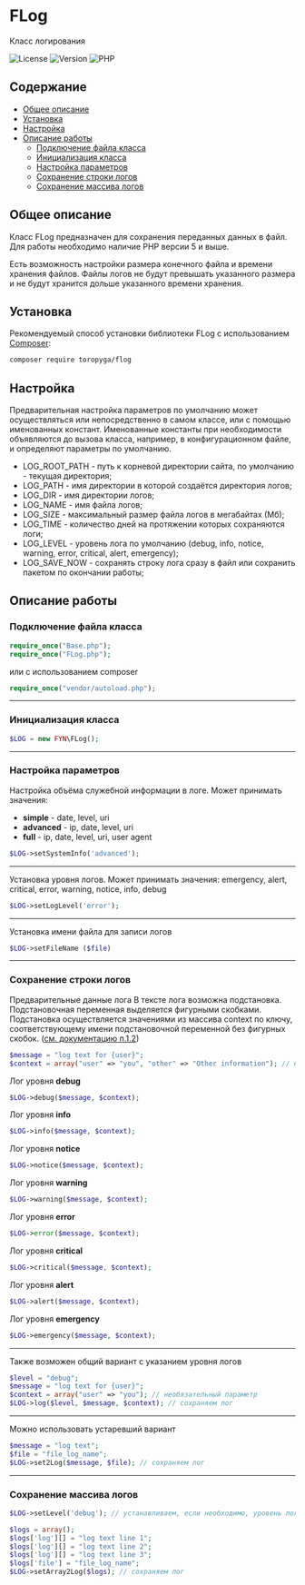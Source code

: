 # FLog
Класс логирования

![License](https://img.shields.io/badge/license-MIT-brightgreen.svg)
![Version](https://img.shields.io/badge/version-v2.2.1-blue.svg)
![PHP](https://img.shields.io/badge/php-v7.1_--_v8-blueviolet.svg)

## Содержание

- [Общее описание](#Общее-описание)
- [Установка](#Установка)
- [Настройка](#Настройка)
- [Описание работы](#описание-работы)
    - [Подключение файла класса](#Подключение-файла-класса)
    - [Инициализация класса](#Инициализация-класса)
    - [Настройка параметров](#Настройка-параметров)
    - [Сохранение строки логов](#Сохранение-строки-логов)
    - [Сохранение массива логов](#Сохранение-массива-логов)
    
## Общее описание

Класс FLog предназначен для сохранения переданных данных в файл.
Для работы необходимо наличие PHP версии 5 и выше.

Есть возможность настройки размера конечного файла и времени хранения файлов.
Файлы логов не будут превышать указанного размера и не будут хранится дольше указанного времени хранения.

## Установка

Рекомендуемый способ установки библиотеки FLog с использованием [Composer](http://getcomposer.org/):

```bash
composer require toropyga/flog
```

## Настройка
Предварительная настройка параметров по умолчанию может осуществляться или непосредственно в самом классе, или с помощью именованных констант.
Именованные константы при необходимости объявляются до вызова класса, например, в конфигурационном файле, и определяют параметры по умолчанию.
* LOG_ROOT_PATH - путь к корневой директории сайта, по умолчанию - текущая директория;
* LOG_PATH - имя директории в которой создаётся директория логов;
* LOG_DIR - имя директории логов;
* LOG_NAME - имя файла логов;
* LOG_SIZE - максимальный размер файла логов в мегабайтах (Мб);
* LOG_TIME - количество дней на протяжении которых сохраняются логи;
* LOG_LEVEL - уровень лога по умолчанию (debug, info, notice, warning, error, critical, alert, emergency);
* LOG_SAVE_NOW - сохранять строку лога сразу в файл или сохранить пакетом по окончании работы;

## Описание работы

### Подключение файла класса
```php
require_once("Base.php");
require_once("FLog.php");
```
или с использованием composer
```php
require_once("vendor/autoload.php");
```
---
### Инициализация класса
```php
$LOG = new FYN\FLog();
```
---
### Настройка параметров
Настройка объёма служебной информации в логе.
Может принимать значения:
* **simple** - date, level, uri
* **advanced** - ip, date, level, uri
* **full** - ip, date, level, uri, user agent
```php
$LOG->setSystemInfo('advanced');
```
---
Установка уровня логов.
Может принимать значения: emergency, alert, critical, error, warning, notice, info, debug 
```php
$LOG->setLogLevel('error');
```
---
Установка имени файла для записи логов
```php
$LOG->setFileName ($file)
```
---

### Сохранение строки логов
Предварительные данные лога
В тексте лога возможна подстановка. Подстановочная переменная выделяется фигурными скобками.
Подстановка осуществляется значениями из массива context по ключу, соответствующему имени подстановочной переменной без фигурных скобок. ([см. документацию п.1.2](https://www.php-fig.org/psr/psr-3/))
```php
$message = "log text for {user}";
$context = array("user" => "you", "other" => "Other information"); // необязательный параметр
```

Лог уровня **debug**
```php
$LOG->debug($message, $context);
```
Лог уровня **info**
```php
$LOG->info($message, $context);
```
Лог уровня **notice**
```php
$LOG->notice($message, $context);
```
Лог уровня **warning**
```php
$LOG->warning($message, $context);
```
Лог уровня **error**
```php
$LOG->error($message, $context);
```
Лог уровня **critical**
```php
$LOG->critical($message, $context);
```
Лог уровня **alert**
```php
$LOG->alert($message, $context);
```
Лог уровня **emergency**
```php
$LOG->emergency($message, $context);
```
---
Также возможен общий вариант с указанием уровня логов
```php
$level = "debug";
$message = "log text for {user}";
$context = array("user" => "you"); // необязательный параметр
$LOG->log($level, $message, $context); // сохраняем лог
```
---
Можно использовать устаревший вариант
```php
$message = "log text";
$file = "file_log_name";
$LOG->set2Log($message, $file); // сохраняем лог
```
---
### Сохранение массива логов
```php
$LOG->setLevel('debug'); // устанавливаем, если необходимо, уровень логов

$logs = array();
$logs['log'][] = "log text line 1";
$logs['log'][] = "log text line 2";
$logs['log'][] = "log text line 3";
$logs['file'] = "file_log_name";
$LOG->setArray2Log($logs); // сохраняем лог
```

